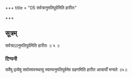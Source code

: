 +++
title = "05 सर्वत्रानुमतिपूर्वमिति हारीतः"

+++

## सूत्रम्
सर्वत्राऽऽनुमतिपूर्वमिति हारीतः ॥ ५ ॥  
### टिप्पनी
सर्वेषु द्रव्येषु सर्वास्ववस्थासु स्वाम्यनुमतिपूर्वमेव ग्रहणमिति हारीत आचार्यों मन्यते ॥५॥  
